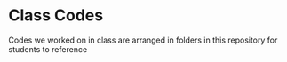 # Class Codes

Codes we worked on in class are arranged in folders in this repository for students to reference
